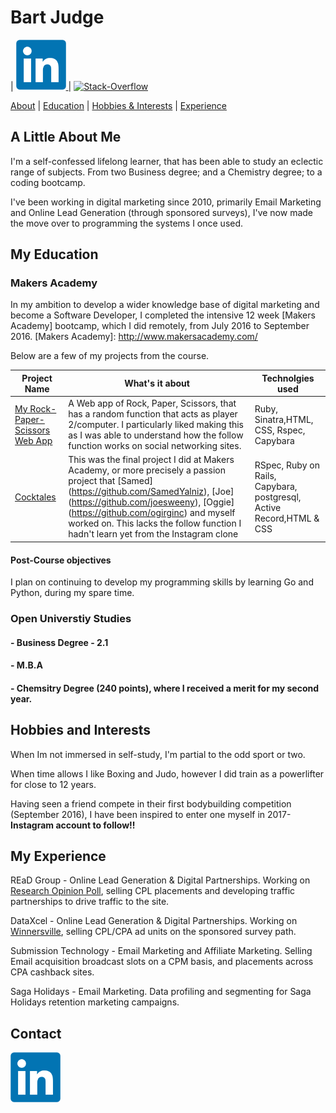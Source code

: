 
# Bart Judge
| <a href="https://uk.linkedin.com/in/bartholomewjudge">
<img src="images/LinkedIn_logo_initials.png" alt="LinkedIn" width="80">
</a> | <a href="https://stackoverflow.com/users/6495617/bart-judge">
<img src="images/stack-stackoverflow.png" alt="Stack-Overflow" width="80">

[About](#a-little-about-me) | [Education](#my-education) | [Hobbies & Interests](#hobbies-and-interests) | [Experience](#my-experience)

## A Little About Me
 I'm a self-confessed lifelong learner, that has been able to study an eclectic range of subjects.
 From two Business degree; and a Chemistry degree; to a coding bootcamp.

 I've been working in digital marketing since 2010, primarily  Email Marketing and Online Lead Generation (through sponsored surveys), I've now made the move over to programming the systems I once used.

## My Education

### **Makers Academy**

In my ambition to develop a wider knowledge base of digital marketing and become a Software Developer, I completed the intensive 12 week [Makers Academy] bootcamp, which I did remotely, from July 2016 to September 2016.
[Makers Academy]: http://www.makersacademy.com/


 Below are a few of my projects from the course.

|Project Name| What's it about| Technolgies used|
|-------------|-------------|-----|
| [My Rock-Paper-Scissors Web App](https://github.com/BJudge/rps-challenge)|A Web app of Rock, Paper, Scissors, that has a random function that acts as player 2/computer. I particularly liked making this as I was able to understand how the follow function works on social networking sites.|Ruby, Sinatra,HTML, CSS, Rspec, Capybara|
|[Cocktales](https://github.com/Cocktales/cocktales)|This was the final project I did at Makers Academy, or more precisely a passion project that [Samed] (https://github.com/SamedYalniz), [Joe] (https://github.com/joesweeny), [Oggie] (https://github.com/ogirginc) and myself worked on. This lacks the follow function I hadn't learn yet from the Instagram clone|RSpec, Ruby on Rails, Capybara, postgresql, Active Record,HTML & CSS|

#### Post-Course objectives
I plan on continuing to develop my programming skills by learning Go and Python, during my spare time.

### Open Universtiy Studies

#### - Business Degree - 2.1
#### - M.B.A
#### - Chemsitry Degree (240 points), where I received a merit for my second year.



## Hobbies and Interests
 When Im not immersed in self-study, I'm partial to the odd sport or two.

 When time allows I like Boxing and Judo, however I did train as a powerlifter for close to 12 years.

 Having seen a friend compete in their first bodybuilding competition (September 2016), I have been inspired to enter one myself in 2017- <b> Instagram account to follow!! </b>

## My Experience

REaD Group - Online Lead Generation & Digital Partnerships. Working on [Research Opinion Poll], selling CPL placements and developing traffic partnerships to drive traffic to the site.

[Research Opinion Poll]: https://new.research-opinion-poll.co.uk/

DataXcel - Online Lead Generation & Digital Partnerships. Working on [Winnersville], selling CPL/CPA ad units on the sponsored survey path.

[Winnersville]: https://www.winnersville.co.uk/

Submission Technology - Email Marketing and Affiliate Marketing. Selling Email acquisition broadcast slots on a CPM basis, and placements across CPA cashback sites.

Saga Holidays - Email Marketing. Data profiling and segmenting for Saga Holidays retention marketing campaigns.


## Contact

<a href="https://uk.linkedin.com/in/bartholomewjudge">
<img src="images/LinkedIn_logo_initials.png" alt="LinkedIn" width="80">
</a>
